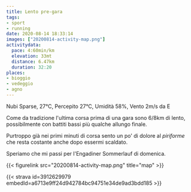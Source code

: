 ```yaml
---
title: Lento pre-gara
tags:
- sport
- running
date: 2020-08-14 18:33:14
images: ["20200814-activity-map.png"]
activitydata:
  pace: 4:60min/km
  elevation: 33mt
  distance: 6.47km
  duration: 32:20
places:
- bioggio
- vedeggio
- agno
---
```


Nubi Sparse, 27°C, Percepito 27°C, Umidità 58%, Vento 2m/s da E

Come da tradizione l'ultima corsa prima di una gara sono 6/8km di lento, possibilmente con battiti bassi più qualche allungo finale.

Purtroppo già nei primi minuti di corsa sento un po' di dolore al _piriforme_ che resta costante anche dopo essermi scaldato.

Speriamo che mi passi per l'Engadiner Sommerlauf di domenica.


{{< figurelink src="20200814-activity-map.png" title="map" >}}


{{< strava id=3912629979 embedId=a6713e9ff24d942784bc94751e34de9ad3bdd185 >}}
